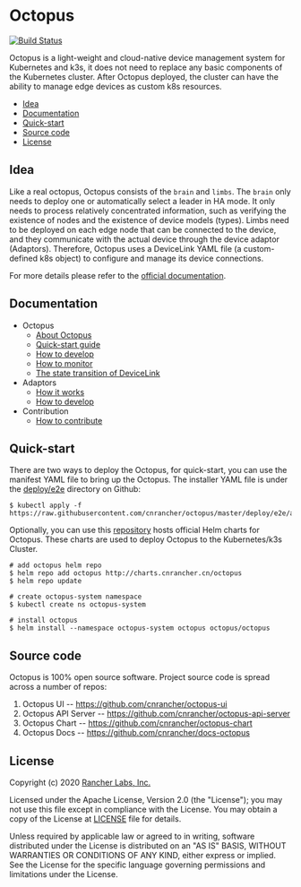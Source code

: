 # Octopus

[![Build Status](http://drone-pandaria.cnrancher.com/api/badges/cnrancher/octopus/status.svg)](http://drone-pandaria.cnrancher.com/cnrancher/octopus)

Octopus is a light-weight and cloud-native device management system for Kubernetes and k3s, it does not need to replace any basic components of the Kubernetes cluster. After Octopus deployed, the cluster can have the ability to manage edge devices as custom k8s resources.

<!-- toc -->

- [Idea](#idea)
- [Documentation](#documentation)
- [Quick-start](#quick-start)
- [Source code](#source-code)
- [License](#license)

<!-- /toc -->

## Idea

Like a real octopus, Octopus consists of the `brain` and `limbs`. The `brain` only needs to deploy one or automatically select a leader in HA mode. It only needs to process relatively concentrated information, such as verifying the existence of nodes and the existence of device models (types). Limbs need to be deployed on each edge node that can be connected to the device, and they communicate with the actual device through the device adaptor (Adaptors). Therefore, Octopus uses a DeviceLink YAML file (a custom-defined k8s object) to configure and manage its device connections.

For more details please refer to the [official documentation](https://cnrancher.github.io/docs-octopus/eng/).

## Documentation

<!-- toc -->
- Octopus
    - [About Octopus](https://cnrancher.github.io/docs-octopus/docs/en/about)
    - [Quick-start guide](https://cnrancher.github.io/docs-octopus/docs/en/quick-start)
    - [How to develop](https://cnrancher.github.io/docs-octopus/docs/en/develop)
    - [How to monitor](https://cnrancher.github.io/docs-octopus/docs/en/monitoring)
    - [The state transition of DeviceLink](https://cnrancher.github.io/docs-octopus/docs/en/devicelink/state-of-dl)
- Adaptors
    - [How it works](https://cnrancher.github.io/docs-octopus/docs/en/adaptors/adaptor)
    - [How to develop](https://cnrancher.github.io/docs-octopus/docs/en/adaptors/develop)
- Contribution
    - [How to contribute](./CONTRIBUTING.md)
<!-- /toc -->

## Quick-start

There are two ways to deploy the Octopus, for quick-start, you can use the manifest YAML file to bring up the Octopus. 
The installer YAML file is under the [deploy/e2e](./deploy/e2e) directory on Github:
```shell script
$ kubectl apply -f https://raw.githubusercontent.com/cnrancher/octopus/master/deploy/e2e/all_in_one_without_webhook.yaml
```

Optionally, you can use this [repository](https://github.com/cnrancher/octopus-chart) hosts official Helm charts for Octopus. These charts are used to deploy Octopus to the Kubernetes/k3s Cluster.
```shell script
# add octopus helm repo
$ helm repo add octopus http://charts.cnrancher.cn/octopus
$ helm repo update

# create octopus-system namespace
$ kubectl create ns octopus-system

# install octopus
$ helm install --namespace octopus-system octopus octopus/octopus
```

## Source code
Octopus is 100% open source software. Project source code is spread across a number of repos:

1. Octopus UI -- https://github.com/cnrancher/octopus-ui
1. Octopus API Server --  https://github.com/cnrancher/octopus-api-server
1. Octopus Chart -- https://github.com/cnrancher/octopus-chart
1. Octopus Docs -- https://github.com/cnrancher/docs-octopus


## License
Copyright (c) 2020 [Rancher Labs, Inc.](http://rancher.com)

Licensed under the Apache License, Version 2.0 (the "License");
you may not use this file except in compliance with the License.
You may obtain a copy of the License at [LICENSE](./LICENSE) file for details.

Unless required by applicable law or agreed to in writing, software
distributed under the License is distributed on an "AS IS" BASIS,
WITHOUT WARRANTIES OR CONDITIONS OF ANY KIND, either express or implied.
See the License for the specific language governing permissions and
limitations under the License.
